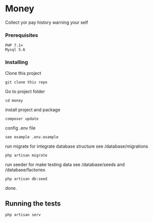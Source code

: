 # Money

Collect yor pay history warning your self

### Prerequisites

```
PHP 7.1+
Mysql 5.6
```

### Installing

Clone this project

```
git clone this repo
```

Go to project folder

```
cd money
```

install project and package

```
composer update
```


config .env file

```
see example .env.example
```

run migrate for integrate database structure see  /database/migrations

```
php artisan migrate
```

run seeder for make testing data see /database/seeds and /database/factories

```
php artisan db:seed
```

done.



## Running the tests

```
php artisan serv
```
